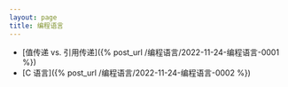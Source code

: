 ```yaml
---
layout: page
title: 编程语言
---
```


* [值传递 vs. 引用传递]({% post_url /编程语言/2022-11-24-编程语言-0001 %})
* [C 语言]({% post_url /编程语言/2022-11-24-编程语言-0002 %})

